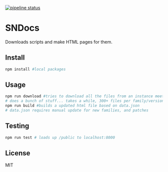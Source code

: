 [![pipeline status](https://gitlab.com/jacebenson/sndocs/badges/master/pipeline.svg)](https://gitlab.com/jacebenson/sndocs/commits/master)

# SNDocs

Downloads scripts and make HTML pages for them.

## Install

```bash
npm install #local packages
```

## Usage

```bash
npm run download #tries to download all the files from an instance meeting the family and patch
# does a bunch of stuff... takes a while, 300+ files per family/version, as of 10/12/2017 its 14 versions
npm run build #builds a updated html file based on data.json
# data.json requires manual update for new families, and patches
```

## Testing

```bash
npm run test # loads up /public to localhost:8000
```

## License

MIT